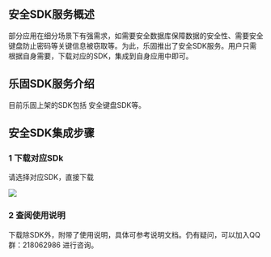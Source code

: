 ## 安全SDK服务概述

部分应用在细分场景下有强需求，如需要安全数据库保障数据的安全性、需要安全键盘防止密码等关键信息被窃取等。为此，乐固推出了安全SDK服务。用户只需根据自身需要，下载对应的SDK，集成到自身应用中即可。

## 乐固SDK服务介绍
目前乐固上架的SDK包括 安全键盘SDK等。


## 安全SDK集成步骤


### 1 下载对应SDk

请选择对应SDK，直接下载

![](//mccdn.qcloud.com/static/img/ad06a93314a82105c581dde2c31d9c58/image.png)


### 2 查阅使用说明
下载除SDK外，附带了使用说明，具体可参考说明文档。仍有疑问，可以加入QQ群：218062986 进行咨询。

 

